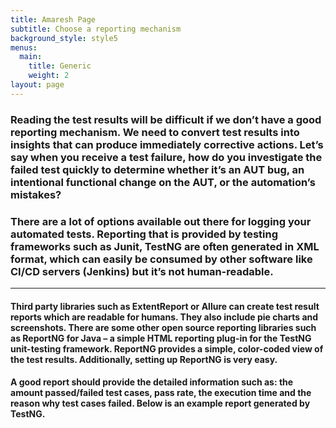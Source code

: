 ```yaml
---
title: Amaresh Page
subtitle: Choose a reporting mechanism
background_style: style5
menus:
  main:
    title: Generic
    weight: 2
layout: page
---
```

### Reading the test results will be difficult if we don’t have a good reporting mechanism. We need to convert test results into insights that can produce immediately corrective actions. Let’s say when you receive a test failure, how do you investigate the failed test quickly to determine whether it’s an AUT bug, an intentional functional change on the AUT, or the automation’s mistakes?

### 

### There are a lot of options available out there for logging your automated tests. Reporting that is provided by testing frameworks such as Junit, TestNG are often generated in XML format, which can easily be consumed by other software like CI/CD servers (Jenkins) but it’s not human-readable.

- - -

#### Third party libraries such as ExtentReport or Allure can create test result reports which are readable for humans. They also include pie charts and screenshots. There are some other open source reporting libraries such as ReportNG for Java – a simple HTML reporting plug-in for the TestNG unit-testing framework. ReportNG provides a simple, color-coded view of the test results. Additionally, setting up ReportNG is very easy.

#### A good report should provide the detailed information such as: the amount passed/failed test cases, pass rate, the execution time and the reason why test cases failed. Below is an example report generated by TestNG.
